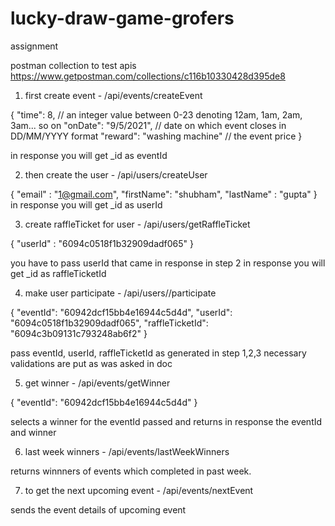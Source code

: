 # lucky-draw-game-grofers
assignment


postman collection to test apis
https://www.getpostman.com/collections/c116b10330428d395de8


1. first create event -  /api/events/createEvent 

{
    "time": 8, // an integer value between 0-23 denoting 12am, 1am, 2am, 3am... so on
    "onDate": "9/5/2021", // date on which event closes in DD/MM/YYYY format
    "reward": "washing machine" // the event price
}

in response you will get _id as eventId


2. then create the user - /api/users/createUser

{
    "email" : "1@gmail.com", 
    "firstName": "shubham", 
    "lastName" : "gupta"
}
 in response you will get _id as userId
 
 3. create raffleTicket for user - /api/users/getRaffleTicket
 
{
    "userId" : "6094c0518f1b32909dadf065"
}

you have to pass userId that came in response in step 2
in response you will get _id as raffleTicketId

4. make user participate - /api/users//participate

{
    "eventId": "60942dcf15bb4e16944c5d4d",
    "userId": "6094c0518f1b32909dadf065",
    "raffleTicketId": "6094c3b09131c793248ab6f2"
}

pass eventId, userId, raffleTicketId as generated in step 1,2,3
necessary validations are put as was asked in doc

5. get winner - /api/events/getWinner

{
    "eventId": "60942dcf15bb4e16944c5d4d"
}

selects a winner for the eventId passed and returns in response the eventId and winner

6. last week winners - /api/events/lastWeekWinners

returns winnners of events which completed in past week.

7. to get the next upcoming event - /api/events/nextEvent

sends the event details of upcoming event
 
